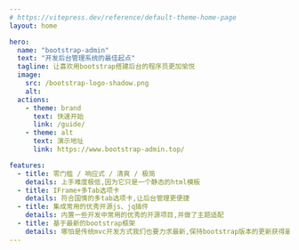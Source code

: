 ```yaml
---
# https://vitepress.dev/reference/default-theme-home-page
layout: home

hero:
  name: "bootstrap-admin"
  text: "开发后台管理系统的最佳起点"
  tagline: 让喜欢用bootstrap搭建后台的程序员更加愉悦
  image:
    src: /bootstrap-logo-shadow.png
    alt:
  actions:
    - theme: brand
      text: 快速开始
      link: /guide/
    - theme: alt
      text: 演示地址
      link: https://www.bootstrap-admin.top/

features:
  - title: 零门槛 / 响应式 / 清爽 / 极简
    details: 上手难度极低,因为它只是一个静态的html模板
  - title: IFrame+多Tab选项卡
    details: 符合国情的多tab选项卡,让后台管理更便捷
  - title: 集成常用的优秀开源js、jq插件
    details: 内置一些开发中常用的优秀的开源项目,并做了主题适配
  - title: 基于最新的bootstrap框架
    details: 哪怕是传统mvc开发方式我们也要力求最新,保持bootstrap版本的更新获得最新特性
---
```


